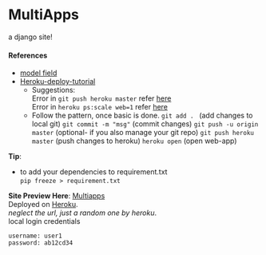 # MultiApps
a django site!

#### References
* [model field](https://docs.djangoproject.com/en/3.1/ref/models/fields/#textfield)  
* [Heroku-deploy-tutorial](https://devcenter.heroku.com/articles/getting-started-with-python#introduction)
	* Suggestions:  
		Error in `git push heroku master` refer [here](https://stackoverflow.com/a/63573388/8614751)  
		Error in `heroku ps:scale web=1` refer [here](https://stackoverflow.com/a/63584726/8614751)  
	* Follow the pattern, once basic is done.
		`git add . `  (add changes to local git)
		`git commit -m "msg"`  (commit changes)
		`git push -u origin master` (optional- if you also manage your git repo)
		`git push heroku master`  (push changes to heroku)
		`heroku open`  (open web-app)

**Tip**:  
* to add your dependencies to requirement.txt  
`pip freeze > requirement.txt`  

**Site Preview Here**: [Multiapps](https://morning-headland-28124.herokuapp.com/)  
Deployed on [Heroku](https://www.heroku.com).  
*neglect the url, just a random one by heroku*.  
local login credentials
```
username: user1
password: ab12cd34
```

